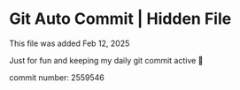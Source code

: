 # Git Auto Commit | Hidden File

This file was added Feb 12, 2025

Just for fun and keeping my daily git commit active 🤪

commit number: 2559546
